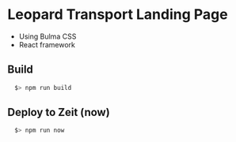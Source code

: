 # Leopard Transport Landing Page
* Using Bulma CSS
* React framework

## Build
```sh
  $> npm run build
```

## Deploy to Zeit (now)
```sh
  $> npm run now
```